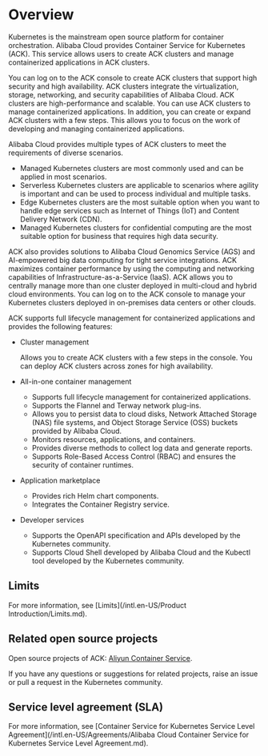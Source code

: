# Overview

Kubernetes is the mainstream open source platform for container orchestration. Alibaba Cloud provides Container Service for Kubernetes \(ACK\). This service allows users to create ACK clusters and manage containerized applications in ACK clusters.

You can log on to the ACK console to create ACK clusters that support high security and high availability. ACK clusters integrate the virtualization, storage, networking, and security capabilities of Alibaba Cloud. ACK clusters are high-performance and scalable. You can use ACK clusters to manage containerized applications. In addition, you can create or expand ACK clusters with a few steps. This allows you to focus on the work of developing and managing containerized applications.

Alibaba Cloud provides multiple types of ACK clusters to meet the requirements of diverse scenarios.

-   Managed Kubernetes clusters are most commonly used and can be applied in most scenarios.
-   Serverless Kubernetes clusters are applicable to scenarios where agility is important and can be used to process individual and multiple tasks.
-   Edge Kubernetes clusters are the most suitable option when you want to handle edge services such as Internet of Things \(IoT\) and Content Delivery Network \(CDN\).
-   Managed Kubernetes clusters for confidential computing are the most suitable option for business that requires high data security.

ACK also provides solutions to Alibaba Cloud Genomics Service \(AGS\) and AI-empowered big data computing for tight service integrations. ACK maximizes container performance by using the computing and networking capabilities of Infrastructure-as-a-Service \(IaaS\). ACK allows you to centrally manage more than one cluster deployed in multi-cloud and hybrid cloud environments. You can log on to the ACK console to manage your Kubernetes clusters deployed in on-premises data centers or other clouds.

ACK supports full lifecycle management for containerized applications and provides the following features:

-   Cluster management

    Allows you to create ACK clusters with a few steps in the console. You can deploy ACK clusters across zones for high availability.

-   All-in-one container management
    -   Supports full lifecycle management for containerized applications.
    -   Supports the Flannel and Terway network plug-ins.
    -   Allows you to persist data to cloud disks, Network Attached Storage \(NAS\) file systems, and Object Storage Service \(OSS\) buckets provided by Alibaba Cloud.
    -   Monitors resources, applications, and containers.
    -   Provides diverse methods to collect log data and generate reports.
    -   Supports Role-Based Access Control \(RBAC\) and ensures the security of container runtimes.
-   Application marketplace
    -   Provides rich Helm chart components.
    -   Integrates the Container Registry service.
-   Developer services
    -   Supports the OpenAPI specification and APIs developed by the Kubernetes community.
    -   Supports Cloud Shell developed by Alibaba Cloud and the Kubectl tool developed by the Kubernetes community.

## Limits

For more information, see [Limits](/intl.en-US/Product Introduction/Limits.md).

## Related open source projects

Open source projects of ACK: [Aliyun Container Service](https://github.com/AliyunContainerService/).

If you have any questions or suggestions for related projects, raise an issue or pull a request in the Kubernetes community.

## Service level agreement \(SLA\)

For more information, see [Container Service for Kubernetes Service Level Agreement](/intl.en-US/Agreements/Alibaba Cloud Container Service for Kubernetes Service Level Agreement.md).

